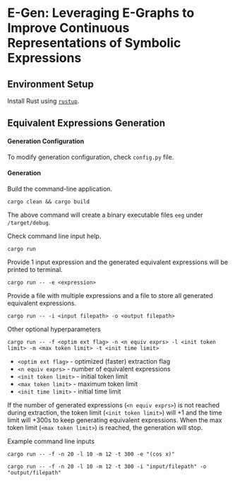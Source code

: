 # E-Gen: Leveraging E-Graphs to Improve Continuous Representations of Symbolic Expressions

## Environment Setup
Install Rust using [`rustup`](https://www.rust-lang.org/tools/install).

## Equivalent Expressions Generation

#### Generation Configuration
To modify generation configuration, check `config.py` file.

#### Generation
Build the command-line application.
```
cargo clean && cargo build
```
The above command will create a binary executable files `eeg` under `/target/debug`.

Check command line input help.
```
cargo run
```
Provide 1 input expression and the generated equivalent expressions will be 
printed to terminal.
```
cargo run -- -e <expression>
```
Provide a file with multiple expressions and a file to store all generated 
equivalent expressions.
```
cargo run -- -i <input filepath> -o <output filepath>
```
Other optional hyperparameters
```
cargo run -- -f <optim ext flag> -n <n equiv exprs> -l <init token limit> -m <max token limit> -t <init time limit>
```
- `<optim ext flag>` - optimized (faster) extraction flag
- `<n equiv exprs>` - number of equivalent expressions
- `<init token limit>` - initial token limit
- `<max token limit>` - maximum token limit
- `<init time limit>` - initial time limit

If the number of generated expressions (`<n equiv exprs>`) is not reached 
during extraction, the token limit (`<init token limit>`) will +1 
and the time limit will +300s to keep generating equivalent expressions. 
When the max token limit (`<max token limit>`) is reached, the generation 
will stop.

Example command line inputs
```
cargo run -- -f -n 20 -l 10 -m 12 -t 300 -e "(cos x)"
```
```
cargo run -- -f -n 20 -l 10 -m 12 -t 300 -i "input/filepath" -o "output/filepath"
```
